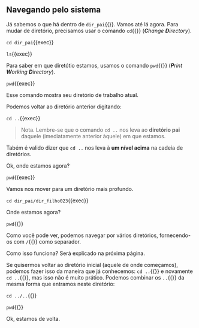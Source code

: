 ## Navegando pelo sistema
Já sabemos o que há dentro de `dir_pai`{{}}. Vamos até lá agora. Para mudar de diretório, precisamos usar o comando `cd`{{}} (_**C**hange **D**irectory_).

`cd dir_pai`{{exec}}

`ls`{{exec}}

Para saber em que diretótio estamos, usamos o comando `pwd`{{}} (_**P**rint **W**orking **D**irectory_).

`pwd`{{exec}}

Esse comando mostra seu diretório de trabalho atual.

Podemos voltar ao diretório anterior digitando:

`cd ..`{{exec}}

>Nota. Lembre-se que o comando `cd ..` nos leva ao **diretório pai** daquele (imediatamente anterior àquele) em que estamos.

Tabém é valido dizer que `cd ..` nos leva à **um nível acima** na cadeia de diretórios.

Ok, onde estamos agora?

`pwd`{{exec}}

Vamos nos mover para um diretório mais profundo.

`cd dir_pai/dir_filho023`{{exec}}

Onde estamos agora?

`pwd`{{}}

Como você pode ver, podemos navegar por vários diretórios, fornecendo-os com `/`{{}} como separador.

Como isso funciona? Será explicado na próxima página.

Se quisermos voltar ao diretório inicial (aquele de onde começamos), podemos fazer isso da maneira que já conhecemos: `cd ..`{{}} e novamente `cd ..`{{}}, mas isso não é muito prático. Podemos combinar os `..`{{}} da mesma forma que entramos neste diretório:

`cd ../..`{{}}

`pwd`{{}}

Ok, estamos de volta.